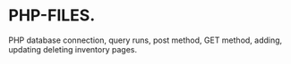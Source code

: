 # PHP-FILES.
PHP database connection, query runs, post method, GET method, adding, updating deleting inventory pages.
